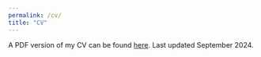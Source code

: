 ```yaml
---
permalink: /cv/
title: "CV"
---
```


A PDF version of my CV can be found [here](). Last updated September 2024. 